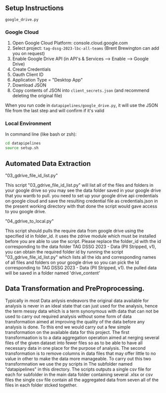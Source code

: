 ## Setup Instructions

`google_drive.py`

### Google Cloud

1. Open Google Cloud Platform: console.cloud.google.com
1. Select project: `tag-dssg-2023-lbc-all-teams` (Brent Brewington can add you on request)
1. Enable Google Drive API (in API's & Services --> Enable --> Google Drive)
1. Create Credentials
1. Oauth Client ID
1. Application Type = "Desktop App"
1. Download JSON
1. Copy contents of JSON into `client_secrets.json` (and recommend deleting the original file)

When you run code in `datapipelines/google_drive.py`, it will use the JSON file from the last step and will confirm if it's valid

### Local Environment

In command line (like bash or zsh):

```bash
cd datapipelines
source setup.sh
```

## Automated Data Extraction

"03_gdrive_file_id_list.py"

This script "03_gdrive_file_id_list.py" will list all of the files and folders in your google drive so you may see the data folder saved in your google drive that you wantb to pull. you need to set up your google drive api credentials on google cloud and save the
resulting credential file as credentials.json in the present working directory with that done the script would gave access to you google drive.

"04_gdrive_to_local.py"

This script should pulls the require data from google drive using the specified
id in folder_id. it uses the zdrive module which must be installed before you are able to use the script. Please replace the folder_id with the id corresponding to the data folder TAG DSSG 2023 - Data (PII Stripped, v1), you can obtain the required folder id by running the script "03_gdrive_file_id_list.py" which lists all the ids and corresponding names of all files and folders on your google drive so you can pick the Id corresponding
to TAG DSSG 2023 - Data (PII Stripped, v1). the pulled data will be saved in a folder named 'drive_content'



## Data Transformation and PreProprocessing.

Typically in most Data anlysis endeavors the original data available for analysis is never in an ideal state that can just used for the analysis, hence the term messy data which is a term synonymous with data  that can not be used to carry out required analysis without some form of data transformation aimed at improving the quality of the data before any analysis is done. To this end we would carry out a few simple transformation on the available data for this project. The first transformaation is to a data aggregation operation aimed at nerging several files of the given dataset into fewer files so as to be able to have all necessary data in one place for the purpose of analysis. The second transformation is to remove columns in data files that may offer little to no value in other to make the data more manageable. To carry out this two transformnation we use the py scripts in The subfolder named "datapipelines" in this directory. The scripts outputs a single csv file for each for subfolder in the main data folder containing several .xlsx or csv files the single csv file contain all the aggregated data from seven all of the files in each folder stcked together.


